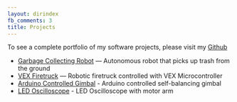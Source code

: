 ```yaml
---
layout: dirindex
fb_comments: 3
title: Projects
---
```


To see a complete portfolio of my software projects, please visit my [Github](https://github.com/BenjaminNie)

- [Garbage Collecting Robot](garbage-collecting-robot.html) — Autonomous robot that picks up trash from the ground
- [VEX Firetruck](autonomous-firetruck.html) — Robotic firetruck controlled with VEX Microcontroller
- [Arduino Controlled Gimbal](arduino-gimbal.html) - Arduino controlled self-balancing gimbal
- [LED Oscilloscope](led-osc.html) - LED Oscilloscope with motor arm
